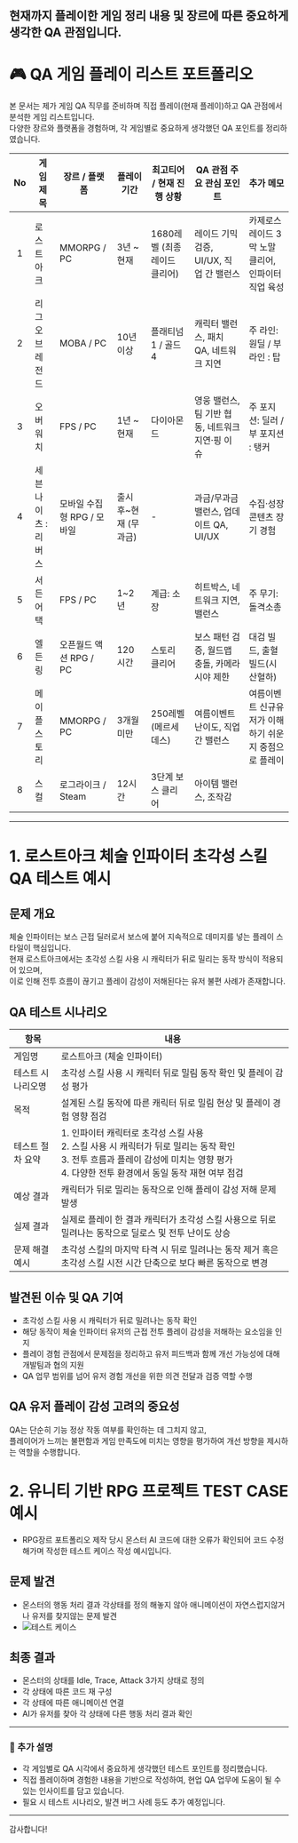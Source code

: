 
## 현재까지 플레이한 게임 정리 내용 및 장르에 따른 중요하게 생각한 QA 관점입니다.
# 🎮 QA 게임 플레이 리스트 포트폴리오

본 문서는 제가 게임 QA 직무를 준비하며 직접 플레이(현재 플레이)하고 QA 관점에서 분석한 게임 리스트입니다.  
다양한 장르와 플랫폼을 경험하며, 각 게임별로 중요하게 생각했던 QA 포인트를 정리하였습니다.

| No | 게임 제목        | 장르 / 플랫폼          | 플레이 기간          | 최고티어 / 현재 진행 상황      | QA 관점 주요 관심 포인트                                   | 추가 메모                     |
|:-:|----------------|----------------------|--------------------|---------------------------|--------------------------------------------------------|----------------------------|
| 1  | 로스트아크      | MMORPG / PC           | 3년 ~ 현재               | 1680레벨 (최종 레이드 클리어)      | 레이드 기믹 검증, UI/UX, 직업 간 밸런스                    | 카제로스 레이드 3막 노말 클리어, 인파이터 직업 육성            |
| 2  | 리그 오브 레전드 | MOBA / PC             | 10년 이상            | 플래티넘1 / 골드4             | 캐릭터 밸런스, 패치 QA, 네트워크 지연                         | 주 라인: 원딜 / 부 라인 : 탑             |
| 3  | 오버워치        | FPS / PC              | 1년 ~ 현재              | 다이아몬드                   | 영웅 밸런스, 팀 기반 협동, 네트워크 지연·핑 이슈               | 주 포지션: 딜러 / 부 포지션 : 탱커           |
| 4  | 세븐나이츠 : 리버스      | 모바일 수집형 RPG / 모바일     | 출시 후~현재 (무과금) | -                           | 과금/무과금 밸런스, 업데이트 QA, UI/UX                        | 수집·성장 콘텐츠 장기 경험       |
| 5  | 서든어택        | FPS / PC              | 1~2년               | 계급: 소장                   | 히트박스, 네트워크 지연, 밸런스                              | 주 무기: 돌격소총              |
| 6  | 엘든 링         | 오픈월드 액션 RPG / PC | 120시간           |    스토리 클리어           | 보스 패턴 검증, 월드맵 충돌, 카메라 시야 제한                  | 대검 빌드, 출혈 빌드(시산혈하)                    |
| 7  | 메이플스토리    | MMORPG / PC | 3개월 미만           | 250레벨(메르세데스)              | 여름이벤트 난이도, 직업 간 밸런스                  | 여름이벤트 신규유저가 이해하기 쉬운지 중점으로 플레이                    |
| 8  | 스컬            | 로그라이크 / Steam  | 12시간   | 3단계 보스 클리어  | 아이템 밸런스, 조작감   | |     
---
# 1. 로스트아크 체술 인파이터 초각성 스킬 QA 테스트 예시

## 문제 개요  
체술 인파이터는 보스 근접 딜러로서 보스에 붙어 지속적으로 데미지를 넣는 플레이 스타일이 핵심입니다.  
현재 로스트아크에서는 초각성 스킬 사용 시 캐릭터가 뒤로 밀리는 동작 방식이 적용되어 있으며,  
이로 인해 전투 흐름이 끊기고 플레이 감성이 저해된다는 유저 불편 사례가 존재합니다.

## QA 테스트 시나리오

| 항목           | 내용                                                         |
|--------------|------------------------------------------------------------|
| 게임명          | 로스트아크 (체술 인파이터)                                          |
| 테스트 시나리오명 | 초각성 스킬 사용 시 캐릭터 뒤로 밀림 동작 확인 및 플레이 감성 평가                |
| 목적           | 설계된 스킬 동작에 따른 캐릭터 뒤로 밀림 현상 및 플레이 경험 영향 점검                   |
| 테스트 절차 요약  | 1. 인파이터 캐릭터로 초각성 스킬 사용<br>2. 스킬 사용 시 캐릭터가 뒤로 밀리는 동작 확인<br>3. 전투 흐름과 플레이 감성에 미치는 영향 평가<br>4. 다양한 전투 환경에서 동일 동작 재현 여부 점검 |
| 예상 결과       | 캐릭터가 뒤로 밀리는 동작으로 인해 플레이 감성 저해 문제 발생           |
| 실제 결과       | 실제로 플레이 한 결과 캐릭터가 초각성 스킬 사용으로 뒤로 밀려나는 동작으로 딜로스 및 전투 난이도 상승   |
| 문제 해결 예시  | 초각성 스킬의 마지막 타격 시 뒤로 밀려나는 동작 제거 혹은 초각성 스킬 시전 시간 단축으로 보다 빠른 동작으로 변경  | 

## 발견된 이슈 및 QA 기여

- 초각성 스킬 사용 시 캐릭터가 뒤로 밀려나는 동작 확인  
- 해당 동작이 체술 인파이터 유저의 근접 전투 플레이 감성을 저해하는 요소임을 인지  
- 플레이 경험 관점에서 문제점을 정리하고 유저 피드백과 함께 개선 가능성에 대해 개발팀과 협의 지원  
- QA 업무 범위를 넘어 유저 경험 개선을 위한 의견 전달과 검증 역할 수행

## QA 유저 플레이 감성 고려의 중요성
 
QA는 단순히 기능 정상 작동 여부를 확인하는 데 그치지 않고,  
플레이어가 느끼는 불편함과 게임 만족도에 미치는 영향을 평가하여 
개선 방향을 제시하는 역할을 수행합니다.


# 2. 유니티 기반 RPG 프로젝트 TEST CASE 예시

 - RPG장르 포트폴리오 제작 당시 몬스터 AI 코드에 대한 오류가 확인되어 코드 수정해가며 작성한 테스트 케이스 작성 예시입니다.
   
## 문제 발견
   - 몬스터의 행동 처리 결과 각상태를 정의 해놓지 않아 애니메이션이 자연스럽지않거나 유저를 찾지않는 문제 발견
 - ![테스트 케이스](https://github.com/user-attachments/assets/4ea7854d-2256-4e7f-b9db-f71eb986f847)
   
## 최종 결과
   - 몬스터의 상태를 Idle, Trace, Attack 3가지 상태로 정의
   - 각 상태에 따른 코드 재 구성
   - 각 상태에 따른 애니메이션 연결
   - AI가 유저를 찾아 각 상태에 다른 행동 처리 결과 확인

---


### 📌 추가 설명
- 각 게임별로 QA 시각에서 중요하게 생각했던 테스트 포인트를 정리했습니다.  
- 직접 플레이하며 경험한 내용을 기반으로 작성하여, 현업 QA 업무에 도움이 될 수 있는 인사이트를 담고 있습니다.  
- 필요 시 테스트 시나리오, 발견 버그 사례 등도 추가 예정입니다.

---

감사합니다!

